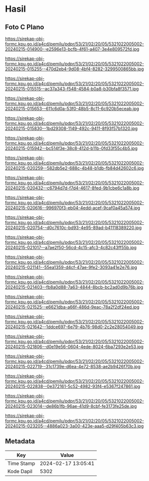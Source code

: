 # Hasil

## Foto C Plano

https://sirekap-obj-formc.kpu.go.id/a4cd/pemilu/pdpr/53/21/02/20/05/5321022005002-20240215-014900--e2596e13-bcfb-4f61-a407-3e4e809572fd.jpg

https://sirekap-obj-formc.kpu.go.id/a4cd/pemilu/pdpr/53/21/02/20/05/5321022005002-20240215-015255--470d2eb4-9d08-4bf4-8282-3299500865bb.jpg

https://sirekap-obj-formc.kpu.go.id/a4cd/pemilu/pdpr/53/21/02/20/05/5321022005002-20240215-015515--ac37a343-f548-4584-b0a8-b30bfa8f3571.jpg

https://sirekap-obj-formc.kpu.go.id/a4cd/pemilu/pdpr/53/21/02/20/05/5321022005002-20240215-015653--611c6d0a-53f0-48b5-8c11-6c920b5eceab.jpg

https://sirekap-obj-formc.kpu.go.id/a4cd/pemilu/pdpr/53/21/02/20/05/5321022005002-20240215-015830--1bd29308-1149-492c-9411-8f93f57b1320.jpg

https://sirekap-obj-formc.kpu.go.id/a4cd/pemilu/pdpr/53/21/02/20/05/5321022005002-20240215-015942--bc514f3e-38c8-412d-b11b-0fd33f55c4b5.jpg

https://sirekap-obj-formc.kpu.go.id/a4cd/pemilu/pdpr/53/21/02/20/05/5321022005002-20240215-020259--582db5e2-688c-4b48-b1db-fb84d42602c6.jpg

https://sirekap-obj-formc.kpu.go.id/a4cd/pemilu/pdpr/53/21/02/20/05/5321022005002-20240215-020432--c6794d7d-f7d4-4617-8fed-9b1cbe6c1a8b.jpg

https://sirekap-obj-formc.kpu.go.id/a4cd/pemilu/pdpr/53/21/02/20/05/5321022005002-20240215-020616--996970f3-eb04-4edd-acef-9caf0a45a574.jpg

https://sirekap-obj-formc.kpu.go.id/a4cd/pemilu/pdpr/53/21/02/20/05/5321022005002-20240215-020754--d0c7610c-bd93-4e95-89ad-b41118389220.jpg

https://sirekap-obj-formc.kpu.go.id/a4cd/pemilu/pdpr/53/21/02/20/05/5321022005002-20240215-021017--a7ae2f50-56cd-4c15-afc3-4c82c43ff55b.jpg

https://sirekap-obj-formc.kpu.go.id/a4cd/pemilu/pdpr/53/21/02/20/05/5321022005002-20240215-021141--55ea1359-d4cf-47ae-9fe2-3093a41e2e76.jpg

https://sirekap-obj-formc.kpu.go.id/a4cd/pemilu/pdpr/53/21/02/20/05/5321022005002-20240215-021403--fb8a0d88-7a63-4844-8bcb-bc2ad0d9b76b.jpg

https://sirekap-obj-formc.kpu.go.id/a4cd/pemilu/pdpr/53/21/02/20/05/5321022005002-20240215-021525--e6621dba-a66f-486d-9eac-78a2f2df24ed.jpg

https://sirekap-obj-formc.kpu.go.id/a4cd/pemilu/pdpr/53/21/02/20/05/5321022005002-20240215-021642--1ddce697-6e79-4b76-98d0-2c2e28054049.jpg

https://sirekap-obj-formc.kpu.go.id/a4cd/pemilu/pdpr/53/21/02/20/05/5321022005002-20240215-021806--d0e19e56-0604-4ede-8024-6ba7293e2e53.jpg

https://sirekap-obj-formc.kpu.go.id/a4cd/pemilu/pdpr/53/21/02/20/05/5321022005002-20240215-022719--31c1739e-d6ea-4e72-8538-ae2b9426f70b.jpg

https://sirekap-obj-formc.kpu.go.id/a4cd/pemilu/pdpr/53/21/02/20/05/5321022005002-20240215-022838--0e372161-5c52-4982-93f4-e5367f247861.jpg

https://sirekap-obj-formc.kpu.go.id/a4cd/pemilu/pdpr/53/21/02/20/05/5321022005002-20240215-023014--de86b1fb-96ae-41d9-8cbf-fe3173fe25de.jpg

https://sirekap-obj-formc.kpu.go.id/a4cd/pemilu/pdpr/53/21/02/20/05/5321022005002-20240215-023205--4886a023-3a00-423e-aaa5-d29f405b63c3.jpg


## Metadata

| Key        | Value               |
| ---------- | ------------------- |
| Time Stamp | 2024-02-17 13:05:41 |
| Kode Dapil | 5302                |



